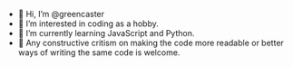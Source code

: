 - 👋 Hi, I’m @greencaster
- 👀 I’m interested in coding as a hobby.
- 🌱 I’m currently learning JavaScript and Python.
- 🧠 Any constructive critism on making the code more readable or better ways of writing the same code is welcome.

<!---
greencaster/greencaster is a ✨ special ✨ repository because its `README.md` (this file) appears on your GitHub profile.
You can click the Preview link to take a look at your changes.
--->

